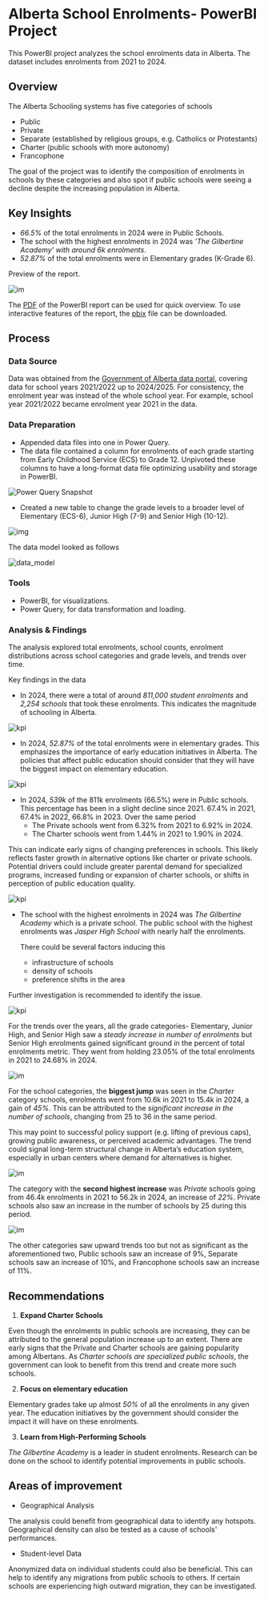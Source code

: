 # Alberta School Enrolments- PowerBI Project

This PowerBI project analyzes the school enrolments data in Alberta. The dataset includes enrolments from 2021 to 2024.

## Overview

The Alberta Schooling systems has five categories of schools 
- Public
- Private
- Separate (established by religious groups, e.g. Catholics or Protestants)
- Charter (public schools with more autonomy)
- Francophone

The goal of the project was to identify the composition of enrolments in schools by these categories and also spot if public schools were seeing a decline despite the increasing population in Alberta.

## Key Insights

- *66.5%* of the total enrolments in 2024 were in Public Schools.
- The school with the highest enrolments in 2024 was *'The Gilbertine Academy' with around 6k enrolments*.
- *52.87%* of the total enrolments were in Elementary grades (K-Grade 6).

Preview of the report.

![im](https://github.com/sbatth/images/blob/main/bi/Screenshot%202025-05-26%20212739.png)

The [PDF](./enrolment_dashboard.pdf) of the PowerBI report can be used for quick overview. To use interactive features of the report, the [pbix](./enrolment_dashboard.pbix) file can be downloaded. 

## Process

### Data Source 

Data was obtained from the [Government of Alberta data portal](https://open.alberta.ca/opendata/student-enrolment-by-school-authority-and-grade-level), covering data for school years 2021/2022 up to 2024/2025. For consistency, the enrolment year was instead of the whole school year.
For example, school year 2021/2022 became enrolment year 2021 in the data.

### Data Preparation
- Appended data files into one in Power Query.
- The data file contained a column for enrolments of each grade starting from Early Childhood Service (ECS) to Grade 12. Unpivoted these columns to have a long-format data file optimizing usability and storage in PowerBI. 

![Power Query Snapshot](https://github.com/sbatth/images/blob/main/bi/Screenshot%202025-05-25%20231443.png)

- Created a new table to change the grade levels to a broader level of Elementary (ECS-6), Junior High (7-9) and Senior High (10-12).

![img](https://github.com/sbatth/images/blob/main/bi/Screenshot%202025-05-25%20232243.png)


The data model looked as follows

![data_model](https://github.com/sbatth/images/blob/main/bi/Screenshot%202025-05-25%20232231.png)

### Tools

- PowerBI, for visualizations.
- Power Query, for data transformation and loading.

### Analysis & Findings

The analysis explored total enrolments, school counts, enrolment distributions across school categories and grade levels, and trends over time.

Key findings in the data

- In 2024, there were a total of around *811,000 student enrolments* and *2,254 schools* that took these enrolments. This indicates the magnitude of schooling in Alberta. 

![kpi](https://github.com/sbatth/images/blob/main/bi/Screenshot%202025-05-25%20234446.png)

- In 2024, *52.87%* of the total enrolments were in elementary grades. This emphasizes the importance of early education initiatives in Alberta. The policies that affect public education should consider that they will have the biggest impact on elementary education.
  
![kpi](https://github.com/sbatth/images/blob/main/bi/Screenshot%202025-05-26%20191551.png)

- In 2024, *539k* of the 811k enrolments (66.5%) were in Public schools. This percentage has been in a slight decline since 2021. 67.4% in 2021, 67.4% in 2022, 66.8% in 2023. Over the same period
  - The Private schools went from 6.32% from 2021 to 6.92% in 2024.
  - The Charter schools went from 1.44% in 2021 to 1.90% in 2024.

This can indicate early signs of changing preferences in schools. This likely reflects faster growth in alternative options like charter or private schools. Potential drivers could include greater parental demand for specialized programs, increased funding or expansion of charter schools, or shifts in perception of public education quality.

![kpi](https://github.com/sbatth/images/blob/main/bi/Screenshot%202025-05-25%20234539.png)



- The school with the highest enrolments in 2024 was *The Gilbertine Academy* which is a private school. The public school with the highest enrolments was *Jasper High School* with nearly half the enrolments.

  There could be several factors inducing this
  - infrastructure of schools
  - density of schools
  - preference shifts in the area

Further investigation is recommended to identify the issue.  

![kpi](https://github.com/sbatth/images/blob/main/bi/Screenshot%202025-05-25%20234510.png)

For the trends over the years, all the grade categories- Elementary, Junior High, and Senior High saw a *steady increase in number of enrolments* but Senior High enrolments gained significant ground in the percent of total enrolments metric. They went from holding 23.05% of the total enrolments in 2021 to 24.68% in 2024.

![im](https://github.com/sbatth/images/blob/main/bi/Screenshot%202025-05-26%20205919.png)

For the school categories, the **biggest jump** was seen in the *Charter* category schools, enrolments went from 10.6k in 2021 to 15.4k in 2024, a gain of *45%*. This can be attributed to the *significant increase in the number of schools*, changing from 25 to 36 in the same period.

This may point to successful policy support (e.g. lifting of previous caps), growing public awareness, or perceived academic advantages. The trend could signal long-term structural change in Alberta’s education system, especially in urban centers where demand for alternatives is higher.

![im](https://github.com/sbatth/images/blob/main/bi/Screenshot%202025-05-26%20210446.png)

The category with the **second highest increase** was *Private* schools going from 46.4k enrolments in 2021 to 56.2k in 2024, an increase of *22%*. Private schools also saw an increase in the number of schools by 25 during this period.

![im](https://github.com/sbatth/images/blob/main/bi/Screenshot%202025-05-26%20210906.png)

The other categories saw upward trends too but not as significant as the aforementioned two, Public schools saw an increase of 9%, Separate schools saw an increase of 10%, and Francophone schools saw an increase of 11%.

## Recommendations

1. **Expand Charter Schools**

Even though the enrolments in public schools are increasing, they can be attributed to the general population increase up to an extent. There are early signs that the Private and Charter schools are gaining popularity among Albertans. As *Charter schools are specialized public schools*, the government can look to benefit from this trend and create more such schools.

2. **Focus on elementary education**

Elementary grades take up almost *50%* of all the enrolments in any given year. The education initiatives by the government should consider the impact it will have on these enrolments.

3. **Learn from High-Performing Schools**

*The Gilbertine Academy* is a leader in student enrolments. Research can be done on the school to identify potential improvements in public schools.

## Areas of improvement

- Geographical Analysis
  
The analysis could benefit from geographical data to identify any hotspots. Geographical density can also be tested as a cause of schools' performances.

- Student-level Data
  
Anonymized data on individual students could also be beneficial. This can help to identify any migrations from public schools to others. If certain schools are experiencing high outward migration, they can be investigated.

 






